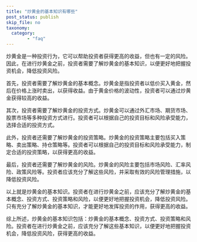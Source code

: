 ```yaml
---
title: "炒黄金的基本知识有哪些"
post_status: publish
skip_file: no
taxonomy:
  category:
        - "faq"
---
```


炒黄金是一种投资行为，它可以帮助投资者获得更高的收益，但也有一定的风险。因此，在进行炒黄金之前，投资者需要了解炒黄金的基本知识，以便更好地把握投资机会，降低投资风险。

首先，投资者需要了解炒黄金的基本概念。炒黄金是指投资者以低价买入黄金，然后在价格上涨时卖出，以获得收益。由于黄金价格的波动性，投资者可以通过炒黄金获得较高的收益。

其次，投资者需要了解炒黄金的投资方式。炒黄金可以通过外汇市场、期货市场、股票市场等多种投资方式进行。投资者可以根据自己的投资目标和风险承受能力，选择合适的投资方式。

此外，投资者还需要了解炒黄金的投资策略。炒黄金的投资策略主要包括买入策略、卖出策略、持仓策略等。投资者可以根据自己的投资目标和风险承受能力，制定合适的投资策略，以获得更高的收益。

最后，投资者还需要了解炒黄金的风险。炒黄金的风险主要包括市场风险、汇率风险、政策风险等。投资者应该充分了解这些风险，并采取有效的风险管理措施，以降低投资风险。

以上就是炒黄金的基本知识。投资者在进行炒黄金之前，应该充分了解炒黄金的基本概念、投资方式、投资策略和风险，以便更好地把握投资机会，降低投资风险。只有充分了解炒黄金的基本知识，才能更好地发挥投资的作用，获得更高的收益。

综上所述，炒黄金的基本知识包括：炒黄金的基本概念、投资方式、投资策略和风险。投资者在进行炒黄金之前，应该充分了解这些基本知识，以便更好地把握投资机会，降低投资风险，获得更高的收益。
